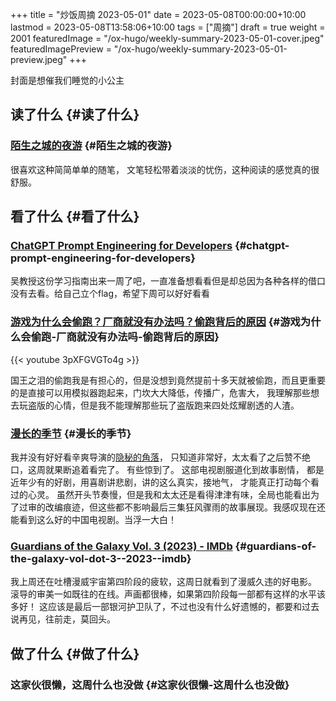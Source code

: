 +++
title = "炒饭周摘 2023-05-01"
date = 2023-05-08T00:00:00+10:00
lastmod = 2023-05-08T13:58:06+10:00
tags = ["周摘"]
draft = true
weight = 2001
featuredImage = "/ox-hugo/weekly-summary-2023-05-01-cover.jpeg"
featuredImagePreview = "/ox-hugo/weekly-summary-2023-05-01-preview.jpeg"
+++

封面是想催我们睡觉的小公主

<!--more-->


## 读了什么 {#读了什么}


### [陌生之城的夜游](https://hsingko.pages.dev/post/2023/05/07/night-walk-in-a-foreign-city/) {#陌生之城的夜游}

很喜欢这种简简单单的随笔， 文笔轻松带着淡淡的忧伤，这种阅读的感觉真的很舒服。


## 看了什么 {#看了什么}


### [ChatGPT Prompt Engineering for Developers](https://www.deeplearning.ai/short-courses/chatgpt-prompt-engineering-for-developers/) {#chatgpt-prompt-engineering-for-developers}

吴教授这份学习指南出来一周了吧，一直准备想看看但是却总因为各种各样的借口没有去看。给自己立个flag，希望下周可以好好看看


### [游戏为什么会偷跑？厂商就没有办法吗？偷跑背后的原因](https://www.youtube.com/watch?v=3pXFGVGTo4g) {#游戏为什么会偷跑-厂商就没有办法吗-偷跑背后的原因}

{{< youtube 3pXFGVGTo4g >}}

国王之泪的偷跑我是有担心的，但是没想到竟然提前十多天就被偷跑，而且更重要的是直接可以用模拟器跑起来，门坎大大降低，传播广，危害大， 我理解那些想去玩盗版的心情，但是我不能理解那些玩了盗版跑来四处炫耀剧透的人渣。


### [漫长的季节](https://movie.douban.com/subject/35588177/) {#漫长的季节}

我并没有好好看辛爽导演的[隐秘的角落](https://movie.douban.com/subject/33404425/)， 只知道非常好，太太看了之后赞不绝口，这周就果断追着看完了。 有些惊到了。 这部电视剧服道化到故事剧情， 都是近年少有的好剧，用喜剧讲悲剧，讲的这么真实，接地气， 才能真正打动每个看过的心灵。 虽然开头节奏慢，但是我和太太还是看得津津有味，全局也能看出为了过审的改编痕迹，但这些都不影响最后三集狂风骤雨的故事展现。我感叹现在还能看到这么好的中国电视剧。当浮一大白！


### [Guardians of the Galaxy Vol. 3 (2023) - IMDb](https://www.imdb.com/title/tt6791350/) {#guardians-of-the-galaxy-vol-dot-3--2023--imdb}

我上周还在吐槽漫威宇宙第四阶段的疲软，这周日就看到了漫威久违的好电影。 滚导的审美一如既往的在线。声画都很棒，如果第四阶段每一部都有这样的水平该多好！ 这应该是最后一部银河护卫队了，不过也没有什么好遗憾的，都要和过去说再见，往前走，莫回头。


## 做了什么 {#做了什么}


### 这家伙很懒，这周什么也没做 {#这家伙很懒-这周什么也没做}
